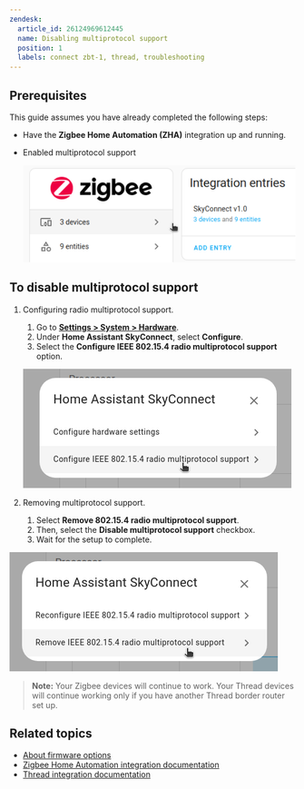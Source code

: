```yaml
---
zendesk:
  article_id: 26124969612445
  name: Disabling multiprotocol support
  position: 1
  labels: connect zbt-1, thread, troubleshooting
---
```


## Prerequisites

This guide assumes you have already completed the following steps:

- Have the **Zigbee Home Automation (ZHA)** integration up and running.
- Enabled multiprotocol support

  ![Screenshot showing the Zigbee integration page](/static/img/connect-zbt-1/skyconnect-zha-setup.png)

## To disable multiprotocol support

1. Configuring radio multiprotocol support.

   1. Go to **[Settings > System > Hardware](https://my.home-assistant.io/redirect/hardware/)**.
   2. Under **Home Assistant SkyConnect**, select **Configure**.
   3. Select the **Configure IEEE 802.15.4 radio multiprotocol support** option.

    ![Screenshot showing the Configure IEEE 802.15.4 radio multiprotocol support option](/static/img/connect-zbt-1/disable_multiprotocol_sc_01.png)

2. Removing multiprotocol support.

   1. Select **Remove 802.15.4 radio multiprotocol support**.
   2. Then, select the **Disable multiprotocol support** checkbox.
   3. Wait for the setup to complete.

  ![Screenshot showing the Configure IEEE 802.15.4 radio multiprotocol support option](/static/img/connect-zbt-1/disable_multiprotocol_sc_02.png)

  > **Note:** Your Zigbee devices will continue to work. Your Thread devices will continue working only if you have another Thread border router set up.

## Related topics

- [About firmware options](/hc/en-us/articles/26124493529117)
- [Zigbee Home Automation integration documentation](https://www.home-assistant.io/integrations/zha/)
- [Thread integration documentation](https://www.home-assistant.io/integrations/thread/)

